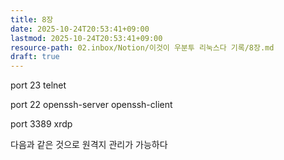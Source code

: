 ```yaml
---
title: 8장
date: 2025-10-24T20:53:41+09:00
lastmod: 2025-10-24T20:53:41+09:00
resource-path: 02.inbox/Notion/이것이 우분투 리눅스다 기록/8장.md
draft: true
---
```

port 23 telnet

port 22 openssh-server openssh-client

port 3389 xrdp

  

다음과 같은 것으로 원격지 관리가 가능하다